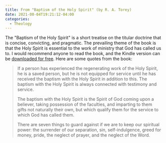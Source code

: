 ```yaml
---
title: From "Baptism of the Holy Spirit" (by R. A. Torey)
date: 2021-08-04T19:21:12-04:00
categories:
  - Theology
---
```


The "Baptism of the Holy Spirit" is a short treatise on the titular doctrine that is concise, convicting, and pragmatic. The prevailing theme of the book is that the Holy Spirit is essential to the work of ministry that God has called us to. I would recommend anyone to read the book, and the Kindle version can be <a href="https://www.amazon.com/dp/B07MNXY2P7/">downloaded for free</a>. Here are some quotes from the book:

<blockquote>If a person has experienced the regenerating work of the Holy Spirit, he is a saved person, but he is not equipped for service until he has received the baptism with the Holy Spirit in addition to this. The baptism with the Holy Spirit is always connected with testimony and service.

The baptism with the Holy Spirit is the Spirit of God coming upon a believer, taking possession of the faculties, and imparting to them gifts not naturally their own, but which qualify them for the service to which God has called them.

There are seven things to guard against if we are to keep our spiritual power: the surrender of our separation, sin, self-indulgence, greed for money, pride, the neglect of prayer, and the neglect of the Word.</blockquote>
